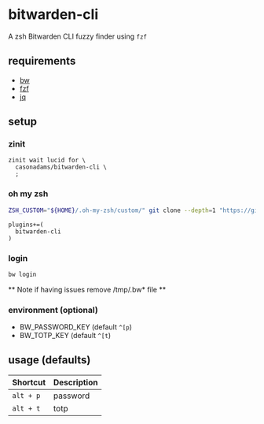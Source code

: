 # bitwarden-cli

A zsh Bitwarden CLI fuzzy finder using `fzf`

## requirements

- [bw](https://bitwarden.com/download/)
- [fzf](https://github.com/junegunn/fzf)
- [jq](https://stedolan.github.io/jq/)

## setup

### zinit

```~/.zshrc
zinit wait lucid for \
  casonadams/bitwarden-cli \
  ;
```

### oh my zsh

```sh
ZSH_CUSTOM="${HOME}/.oh-my-zsh/custom/" git clone --depth=1 "https://github.com/casonadams/bitwarden-cli.git" "${ZSH_CUSTOM}/plugins/bitwarden-cli"
```

```~/.zshrc
plugins+=(
  bitwarden-cli
)
```

### login

```sh
bw login
```

** Note if having issues remove /tmp/.bw* file **

### environment (optional)

- BW_PASSWORD_KEY (default `^[p`)
- BW_TOTP_KEY     (default `^[t`)

## usage (defaults)

| Shortcut | Description |
|----------|-------------|
|`alt + p` | password    |
|`alt + t` | totp        |
